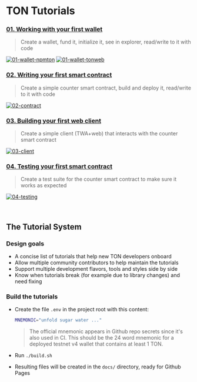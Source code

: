 # TON Tutorials

### [01. Working with your first wallet](https://ton-community.github.io/tutorials/01-wallet)
>
> Create a wallet, fund it, initialize it, see in explorer, read/write to it with code

[![01-wallet-npmton](https://github.com/ton-community/tutorials/actions/workflows/01-wallet-npmton.yml/badge.svg)](https://github.com/ton-community/tutorials/actions/workflows/01-wallet-npmton.yml) [![01-wallet-tonweb](https://github.com/ton-community/tutorials/actions/workflows/01-wallet-tonweb.yml/badge.svg)](https://github.com/ton-community/tutorials/actions/workflows/01-wallet-tonweb.yml)

### [02. Writing your first smart contract](https://ton-community.github.io/tutorials/02-contract)
>
> Create a simple counter smart contract, build and deploy it, read/write to it with code

[![02-contract](https://github.com/ton-community/tutorials/actions/workflows/02-contract.yml/badge.svg)](https://github.com/ton-community/tutorials/actions/workflows/02-contract.yml)

### [03. Building your first web client](https://ton-community.github.io/tutorials/03-client)
>
> Create a simple client (TWA+web) that interacts with the counter smart contract

[![03-client](https://github.com/ton-community/tutorials/actions/workflows/03-client.yml/badge.svg)](https://github.com/ton-community/tutorials/actions/workflows/03-client.yml)

### [04. Testing your first smart contract](https://ton-community.github.io/tutorials/04-testing)
>
> Create a test suite for the counter smart contract to make sure it works as expected

[![04-testing](https://github.com/ton-community/tutorials/actions/workflows/04-testing.yml/badge.svg)](https://github.com/ton-community/tutorials/actions/workflows/04-testing.yml)

&nbsp;

## The Tutorial System

### Design goals

- A concise list of tutorials that help new TON developers onboard
- Allow multiple community contributors to help maintain the tutorials
- Support multiple development flavors, tools and styles side by side
- Know when tutorials break (for example due to library changes) and need fixing

### Build the tutorials

- Create the file `.env` in the project root with this content:

  ```bash
  MNEMONIC="unfold sugar water ..."
  ```

  > The official mnemonic appears in Github repo secrets since it's also used in CI. This should be the 24 word mnemonic for a deployed testnet v4 wallet that contains at least 1 TON.
- Run `./build.sh`
- Resulting files will be created in the `docs/` directory, ready for Github Pages
